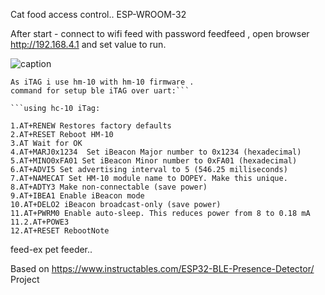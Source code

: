 Cat food access control..
ESP-WROOM-32

After start - connect to wifi feed with password feedfeed , open browser http://192.168.4.1
and set value to run.

![caption](https://i.giphy.com/media/a7dOqOvQcVzQo9D5W6/giphy.gif)

```
As iTAG i use hm-10 with hm-10 firmware .
command for setup ble iTAG over uart:```

```using hc-10 iTag:

1.AT+RENEW Restores factory defaults
2.AT+RESET Reboot HM-10   
3.AT Wait for OK
4.AT+MARJ0x1234  Set iBeacon Major number to 0x1234 (hexadecimal)
5.AT+MINO0xFA01 Set iBeacon Minor number to 0xFA01 (hexadecimal)
6.AT+ADVI5 Set advertising interval to 5 (546.25 milliseconds) 
7.AT+NAMECAT Set HM-10 module name to DOPEY. Make this unique.
8.AT+ADTY3 Make non-connectable (save power)
9.AT+IBEA1 Enable iBeacon mode
10.AT+DELO2 iBeacon broadcast-only (save power)
11.AT+PWRM0 Enable auto-sleep. This reduces power from 8 to 0.18 mA
11.2.AT+POWE3
12.AT+RESET RebootNote
```
feed-ex pet feeder..

Based on https://www.instructables.com/ESP32-BLE-Presence-Detector/ Project
